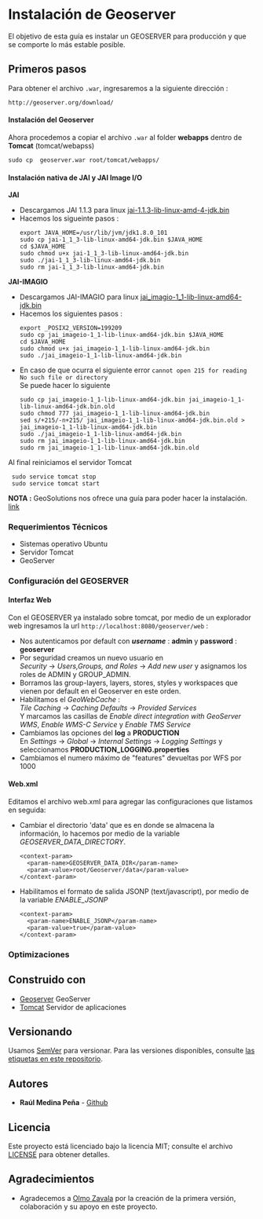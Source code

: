 # Instalación de Geoserver

El objetivo de esta guía es instalar un GEOSERVER para producción y que se comporte lo más estable posible.

## Primeros pasos
Para obtener el archivo `.war`, ingresaremos a la siguiente dirección : 
   
   `http://geoserver.org/download/`  

#### Instalación del Geoserver
 Ahora procedemos a copiar el archivo `.war` al folder **webapps** dentro de **Tomcat** (tomcat/webapss)  
  ```
  sudo cp  geoserver.war root/tomcat/webapps/
  ```

#### Instalación nativa de JAI y JAI Image I/O
   **JAI**
   * Descargamos JAI 1.1.3 para linux [jai-1.1.3-lib-linux-amd-4-jdk.bin][1]
   * Hacemos los sigueinte pasos :
     ```
     export JAVA_HOME=/usr/lib/jvm/jdk1.8.0_101  
     sudo cp jai-1_1_3-lib-linux-amd64-jdk.bin $JAVA_HOME  
     cd $JAVA_HOME  
     sudo chmod u+x jai-1_1_3-lib-linux-amd64-jdk.bin  
     sudo ./jai-1_1_3-lib-linux-amd64-jdk.bin  
     sudo rm jai-1_1_3-lib-linux-amd64-jdk.bin  
     ```
     
   **JAI-IMAGIO**
   * Descargamos JAI-IMAGIO para linux [jai_imagio-1_1-lib-linux-amd64-jdk.bin][2]
   * Hacemos los siguientes pasos :  
     ```
     export _POSIX2_VERSION=199209  
     sudo cp jai_imageio-1_1-lib-linux-amd64-jdk.bin $JAVA_HOME  
     cd $JAVA_HOME  
     sudo chmod u+x jai_imageio-1_1-lib-linux-amd64-jdk.bin  
     sudo ./jai_imageio-1_1-lib-linux-amd64-jdk.bin  
     ```
   * En caso de que ocurra el siguiente error  `cannot open 215 for reading No such file or directory`  
     Se puede hacer lo siguiente 
     ```
     sudo cp jai_imageio-1_1-lib-linux-amd64-jdk.bin jai_imageio-1_1-lib-linux-amd64-jdk.bin.old  
     sudo chmod 777 jai_imageio-1_1-lib-linux-amd64-jdk.bin  
     sed s/+215/-n+215/ jai_imageio-1_1-lib-linux-amd64-jdk.bin.old > jai_imageio-1_1-lib-linux-amd64-jdk.bin  
     sudo ./jai_imageio-1_1-lib-linux-amd64-jdk.bin  
     sudo rm jai_imageio-1_1-lib-linux-amd64-jdk.bin  
     sudo rm jai_imageio-1_1-lib-linux-amd64-jdk.bin.old  
     ```
   
   
   Al final reiniciamos el servidor Tomcat
   ```
    sudo service tomcat stop
    sudo service tomcat start
   ```
   
  **NOTA :** GeoSolutions nos ofrece una guía para poder hacer la instalación. [link][3]
  
### Requerimientos Técnicos
   * Sistemas operativo Ubuntu
   * Servidor Tomcat  
   * GeoServer

### Configuración del GEOSERVER  

#### Interfaz Web 
Con el GEOSERVER ya instalado sobre tomcat, por medio de un explorador web ingresamos la url `http://localhost:8080/geoserver/web` :  
   
   * Nos autenticamos por default con ***username*** : **admin** y **password** : **geoserver**  
   * Por seguridad creamos un nuevo usuario  en  
     *Security* -> *Users,Groups, and Roles* -> *Add new user* y asignamos los roles de ADMIN y GROUP_ADMIN.
   * Borramos las group-layers, layers, stores, styles y workspaces que vienen por default en el Geoserver en este orden.
   * Habilitamos el *GeoWebCache* :  
     *Tile Caching* -> *Caching Defaults* -> *Provided Services*  
     Y marcamos las casillas de *Enable direct integration with GeoServer WMS*, *Enable WMS-C Service* y *Enable TMS Service*
   * Cambiamos las opciones del **log** a **PRODUCTION**  
     En *Settings* -> *Global* -> *Internal Settings* -> *Logging Settings* y seleccionamos **PRODUCTION_LOGGING.properties**
   * Cambiamos el numero máximo de "features" devueltas por WFS por 1000

#### Web.xml
Editamos el archivo web.xml para agregar las configuraciones que listamos en seguida:
   * Cambiar el directorio 'data' que es en donde se almacena la información, lo hacemos por medio de la variable 
     *GEOSERVER_DATA_DIRECTORY*.
     ```
     <context-param>
       <param-name>GEOSERVER_DATA_DIR</param-name>
       <param-value>root/Geoserver/data</param-value>
     </context-param>
     ```
   * Habilitamos el formato de salida JSONP (text/javascript), por medio de la variable *ENABLE_JSONP*
     ```
     <context-param>
       <param-name>ENABLE_JSONP</param-name>
       <param-value>true</param-value>
     </context-param>
     ```
 ### Optimizaciones
 
 
## Construido con
* [Geoserver][4] GeoServer
* [Tomcat][5] Servidor de aplicaciones

## Versionando  
Usamos [SemVer][6] para versionar. Para las versiones disponibles, consulte [las etiquetas en este repositorio][7].

## Autores
* **Raúl Medina Peña** - [Github][8]

## Licencia
Este proyecto está licenciado bajo la licencia MIT; consulte el archivo [LICENSE](LICENSE) para obtener detalles.

## Agradecimientos  
* Agradecemos a [Olmo Zavala][9] por la creación de la primera versión, colaboración y su apoyo en este proyecto.

[1]: http://download.java.net/media/jai/builds/release/1_1_3/jai-1_1_3-lib-linux-amd64.tar.gz
[2]: http://download.java.net/media/jai-imageio/builds/release/1.1/jai_imageio-1_1-lib-linux-amd64.tar.gz
[3]: https://geoserver.geo-solutions.it/edu/en/install_run/jai_io_install.html
[4]: https://docs.geoserver.org/
[5]: http://tomcat.apache.org/
[6]: https://semver.org/lang/es/
[7]: https://github.com/grupoioa/respaldo_automatizado/tags
[8]: https://github.com/rmedina09
[9]: https://github.com/olmozavala

